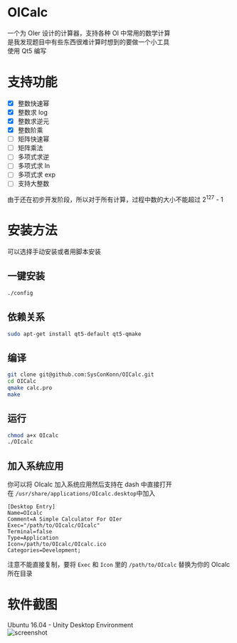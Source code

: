 # OICalc
一个为 OIer 设计的计算器，支持各种 OI 中常用的数学计算  
是我发现题目中有些东西很难计算时想到的要做一个小工具  
使用 Qt5 编写

# 支持功能
- [x] 整数快速幂
- [x] 整数求 log
- [x] 整数求逆元
- [x] 整数阶乘
- [ ] 矩阵快速幂
- [ ] 矩阵乘法
- [ ] 多项式求逆
- [ ] 多项式求 ln
- [ ] 多项式求 exp
- [ ] 支持大整数

由于还在初步开发阶段，所以对于所有计算，过程中数的大小不能超过 2<sup>127</sup> - 1

# 安装方法
可以选择手动安装或者用脚本安装
## 一键安装
``` bash
./config
```
## 依赖关系
``` bash
sudo apt-get install qt5-default qt5-qmake
```
## 编译
``` bash
git clone git@github.com:SysConKonn/OICalc.git
cd OICalc
qmake calc.pro
make
```
## 运行
``` bash
chmod a+x OIcalc
./OIcalc
```
## 加入系统应用
你可以将 OIcalc 加入系统应用然后支持在 dash 中直接打开  
在 `/usr/share/applications/OIcalc.desktop`中加入
``` plain
[Desktop Entry]
Name=OIcalc
Comment=A Simple Calculator For OIer
Exec="/path/to/OIcalc/OIcalc"
Terminal=false
Type=Application
Icon=/path/to/OIcalc/OIcalc.ico
Categories=Development;
```
注意不能直接复制，要将 `Exec` 和 `Icon` 里的 `/path/to/OIcalc` 替换为你的 OIcalc 所在目录

# 软件截图
Ubuntu 16.04 - Unity Desktop Environment  
![screenshot](https://i.loli.net/2019/02/13/5c637552224b0.png)
